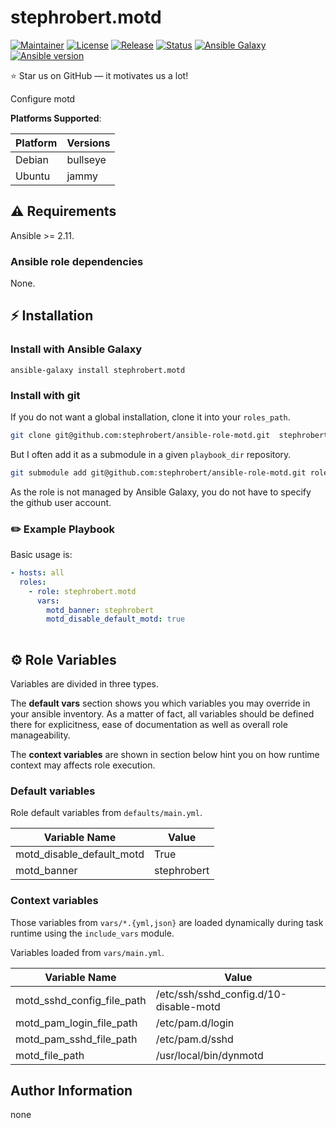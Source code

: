 # stephrobert.motd

[![Maintainer](https://img.shields.io/badge/maintained%20by-stephrobert-e00000?style=flat-square)](https://github.com/stephrobert)
[![License](https://img.shields.io/github/license/stephrobert/ansible-role-motd?style=flat-square)](https://github.com/stephrobert/ansible-role-motd/blob/main/LICENSE)
[![Release](https://img.shields.io/github/v/release/stephrobert/ansible-role-motd?style=flat-square)](https://github.com/stephrobert/ansible-role-motd/releases)
[![Status](https://img.shields.io/github/workflow/status/stephrobert/ansible-role-motd/Ansible%20Molecule?style=flat-square&label=tests)](https://github.com/stephrobert/ansible-role-motd/actions?query=workflow%3A%22Ansible+Molecule%22)
[![Ansible Galaxy](https://img.shields.io/badge/ansible-galaxy-black.svg?style=flat-square&logo=ansible)](https://galaxy.ansible.com/stephrobert/motd)[![Ansible version](https://img.shields.io/badge/ansible-%3E%3D2.10-black.svg?style=flat-square&logo=ansible)](https://github.com/ansible/ansible)

⭐ Star us on GitHub — it motivates us a lot!

Configure motd

**Platforms Supported**:

| Platform | Versions |
|----------|----------|
| Debian | bullseye |
| Ubuntu | jammy |

## ⚠️ Requirements

Ansible >= 2.11.

### Ansible role dependencies

None.

## ⚡ Installation

### Install with Ansible Galaxy

```shell
ansible-galaxy install stephrobert.motd
```

### Install with git

If you do not want a global installation, clone it into your `roles_path`.

```bash
git clone git@github.com:stephrobert/ansible-role-motd.git  stephrobert.motd
```

But I often add it as a submodule in a given `playbook_dir` repository.

```bash
git submodule add git@github.com:stephrobert/ansible-role-motd.git roles/stephrobert.motd
```

As the role is not managed by Ansible Galaxy, you do not have to specify the
github user account.

### ✏️ Example Playbook

Basic usage is:

```yaml
- hosts: all
  roles:
    - role: stephrobert.motd
      vars:
        motd_banner: stephrobert
        motd_disable_default_motd: true
        
```

## ⚙️ Role Variables

Variables are divided in three types.

The **default vars** section shows you which variables you may
override in your ansible inventory. As a matter of fact, all variables should
be defined there for explicitness, ease of documentation as well as overall
role manageability.

The **context variables** are shown in section below hint you
on how runtime context may affects role execution.

### Default variables
Role default variables from `defaults/main.yml`.

| Variable Name | Value |
|---------------|-------|
| motd_disable_default_motd | True |
| motd_banner | stephrobert |

### Context variables

Those variables from `vars/*.{yml,json}` are loaded dynamically during task
runtime using the `include_vars` module.

Variables loaded from `vars/main.yml`.

| Variable Name | Value |
|---------------|-------|
| motd_sshd_config_file_path | /etc/ssh/sshd_config.d/10-disable-motd |
| motd_pam_login_file_path | /etc/pam.d/login |
| motd_pam_sshd_file_path | /etc/pam.d/sshd |
| motd_file_path | /usr/local/bin/dynmotd |



## Author Information

none